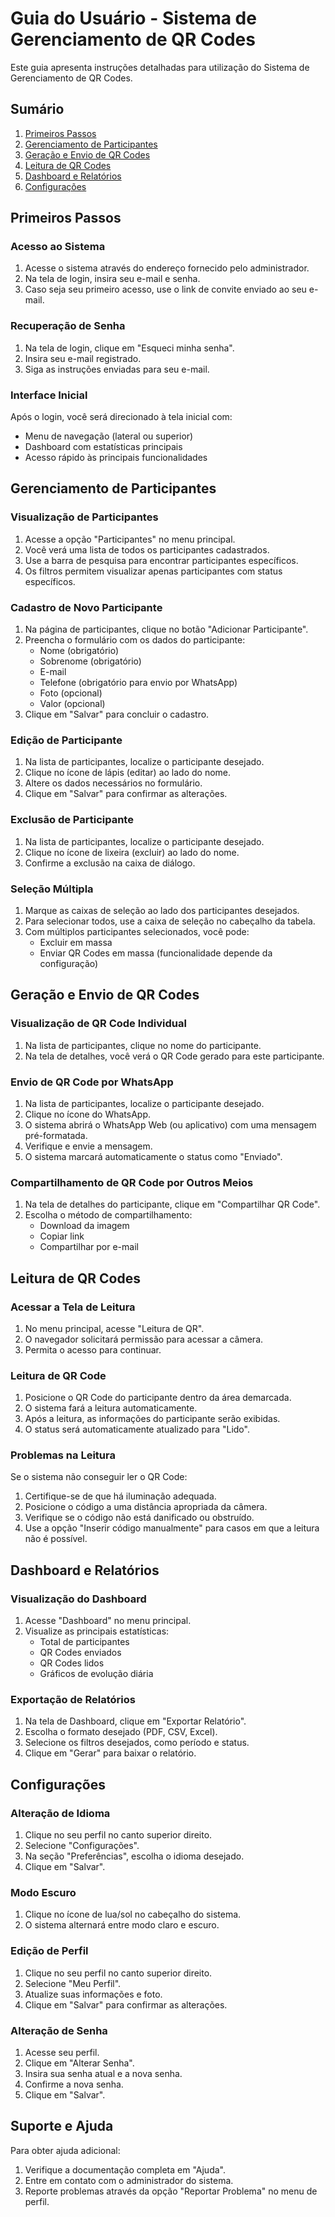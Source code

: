 # Guia do Usuário - Sistema de Gerenciamento de QR Codes

Este guia apresenta instruções detalhadas para utilização do Sistema de Gerenciamento de QR Codes.

## Sumário

1. [Primeiros Passos](#primeiros-passos)
2. [Gerenciamento de Participantes](#gerenciamento-de-participantes)
3. [Geração e Envio de QR Codes](#geração-e-envio-de-qr-codes)
4. [Leitura de QR Codes](#leitura-de-qr-codes)
5. [Dashboard e Relatórios](#dashboard-e-relatórios)
6. [Configurações](#configurações)

## Primeiros Passos

### Acesso ao Sistema

1. Acesse o sistema através do endereço fornecido pelo administrador.
2. Na tela de login, insira seu e-mail e senha.
3. Caso seja seu primeiro acesso, use o link de convite enviado ao seu e-mail.

### Recuperação de Senha

1. Na tela de login, clique em "Esqueci minha senha".
2. Insira seu e-mail registrado.
3. Siga as instruções enviadas para seu e-mail.

### Interface Inicial

Após o login, você será direcionado à tela inicial com:
- Menu de navegação (lateral ou superior)
- Dashboard com estatísticas principais
- Acesso rápido às principais funcionalidades

## Gerenciamento de Participantes

### Visualização de Participantes

1. Acesse a opção "Participantes" no menu principal.
2. Você verá uma lista de todos os participantes cadastrados.
3. Use a barra de pesquisa para encontrar participantes específicos.
4. Os filtros permitem visualizar apenas participantes com status específicos.

### Cadastro de Novo Participante

1. Na página de participantes, clique no botão "Adicionar Participante".
2. Preencha o formulário com os dados do participante:
   - Nome (obrigatório)
   - Sobrenome (obrigatório)
   - E-mail
   - Telefone (obrigatório para envio por WhatsApp)
   - Foto (opcional)
   - Valor (opcional)
3. Clique em "Salvar" para concluir o cadastro.

### Edição de Participante

1. Na lista de participantes, localize o participante desejado.
2. Clique no ícone de lápis (editar) ao lado do nome.
3. Altere os dados necessários no formulário.
4. Clique em "Salvar" para confirmar as alterações.

### Exclusão de Participante

1. Na lista de participantes, localize o participante desejado.
2. Clique no ícone de lixeira (excluir) ao lado do nome.
3. Confirme a exclusão na caixa de diálogo.

### Seleção Múltipla

1. Marque as caixas de seleção ao lado dos participantes desejados.
2. Para selecionar todos, use a caixa de seleção no cabeçalho da tabela.
3. Com múltiplos participantes selecionados, você pode:
   - Excluir em massa
   - Enviar QR Codes em massa (funcionalidade depende da configuração)

## Geração e Envio de QR Codes

### Visualização de QR Code Individual

1. Na lista de participantes, clique no nome do participante.
2. Na tela de detalhes, você verá o QR Code gerado para este participante.

### Envio de QR Code por WhatsApp

1. Na lista de participantes, localize o participante desejado.
2. Clique no ícone do WhatsApp.
3. O sistema abrirá o WhatsApp Web (ou aplicativo) com uma mensagem pré-formatada.
4. Verifique e envie a mensagem.
5. O sistema marcará automaticamente o status como "Enviado".

### Compartilhamento de QR Code por Outros Meios

1. Na tela de detalhes do participante, clique em "Compartilhar QR Code".
2. Escolha o método de compartilhamento:
   - Download da imagem
   - Copiar link
   - Compartilhar por e-mail

## Leitura de QR Codes

### Acessar a Tela de Leitura

1. No menu principal, acesse "Leitura de QR".
2. O navegador solicitará permissão para acessar a câmera.
3. Permita o acesso para continuar.

### Leitura de QR Code

1. Posicione o QR Code do participante dentro da área demarcada.
2. O sistema fará a leitura automaticamente.
3. Após a leitura, as informações do participante serão exibidas.
4. O status será automaticamente atualizado para "Lido".

### Problemas na Leitura

Se o sistema não conseguir ler o QR Code:
1. Certifique-se de que há iluminação adequada.
2. Posicione o código a uma distância apropriada da câmera.
3. Verifique se o código não está danificado ou obstruído.
4. Use a opção "Inserir código manualmente" para casos em que a leitura não é possível.

## Dashboard e Relatórios

### Visualização do Dashboard

1. Acesse "Dashboard" no menu principal.
2. Visualize as principais estatísticas:
   - Total de participantes
   - QR Codes enviados
   - QR Codes lidos
   - Gráficos de evolução diária

### Exportação de Relatórios

1. Na tela de Dashboard, clique em "Exportar Relatório".
2. Escolha o formato desejado (PDF, CSV, Excel).
3. Selecione os filtros desejados, como período e status.
4. Clique em "Gerar" para baixar o relatório.

## Configurações

### Alteração de Idioma

1. Clique no seu perfil no canto superior direito.
2. Selecione "Configurações".
3. Na seção "Preferências", escolha o idioma desejado.
4. Clique em "Salvar".

### Modo Escuro

1. Clique no ícone de lua/sol no cabeçalho do sistema.
2. O sistema alternará entre modo claro e escuro.

### Edição de Perfil

1. Clique no seu perfil no canto superior direito.
2. Selecione "Meu Perfil".
3. Atualize suas informações e foto.
4. Clique em "Salvar" para confirmar as alterações.

### Alteração de Senha

1. Acesse seu perfil.
2. Clique em "Alterar Senha".
3. Insira sua senha atual e a nova senha.
4. Confirme a nova senha.
5. Clique em "Salvar".

## Suporte e Ajuda

Para obter ajuda adicional:
1. Verifique a documentação completa em "Ajuda".
2. Entre em contato com o administrador do sistema.
3. Reporte problemas através da opção "Reportar Problema" no menu de perfil. 
